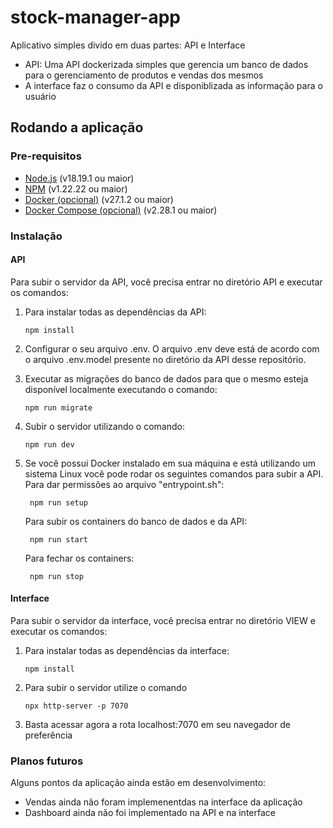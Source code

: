 # stock-manager-app
Aplicativo simples divido em duas partes: API e Interface
- API: Uma API dockerizada simples que gerencia um banco de dados para o gerenciamento de produtos e vendas dos mesmos
- A interface faz o consumo da API e disponiblizada as informação para o usuário

## Rodando a aplicação

### Pre-requisitos
- [Node.js](https://nodejs.org/en/download/) (v18.19.1 ou maior)
- [NPM](https://nodejs.org/en/download/package-manager) (v1.22.22 ou maior)
- [Docker (opcional)](https://www.docker.com/products/docker-desktop) (v27.1.2 ou maior)
- [Docker Compose (opcional)](https://docs.docker.com/compose/install/) (v2.28.1 ou maior)

### Instalação

#### API
Para subir o servidor da API, você precisa entrar no diretório API e executar os comandos:
1. Para instalar todas as dependências da API:
    ```
    npm install
    ```

2. Configurar o seu arquivo .env. O arquivo .env deve está de acordo com o arquivo .env.model presente no diretório da API desse repositório.
   
3. Executar as migrações do banco de dados para que o mesmo esteja disponível localmente executando o comando:
    ```
    npm run migrate
    ```

4. Subir o servidor utilizando o comando:
    ```
    npm run dev
    ```
5. Se você possui Docker instalado em sua máquina e está utilizando um sistema Linux você pode rodar os seguintes comandos para subir a API. Para dar permissões ao arquivo "entrypoint.sh":
   ```
    npm run setup
   ```
   Para subir os containers do banco de dados e da API:
   ```
    npm run start
   ```
   Para fechar os containers:
   ```
    npm run stop
   ```

#### Interface
Para subir o servidor da interface, você precisa entrar no diretório VIEW e executar os comandos:
1. Para instalar todas as dependências da interface:
    ```
    npm install
    ```
2. Para subir o servidor utilize o comando
    ```
    npx http-server -p 7070
    ```
3. Basta acessar agora a rota localhost:7070 em seu navegador de preferência

### Planos futuros
Alguns pontos da aplicação ainda estão em desenvolvimento:
- Vendas ainda não foram implemenentdas na interface da aplicação
- Dashboard ainda não foi implementado na API e na interface